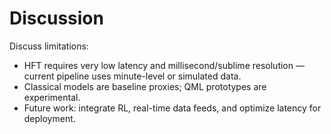 # Discussion

Discuss limitations:
- HFT requires very low latency and millisecond/sublime resolution — current pipeline uses minute-level or simulated data.
- Classical models are baseline proxies; QML prototypes are experimental.
- Future work: integrate RL, real-time data feeds, and optimize latency for deployment.
